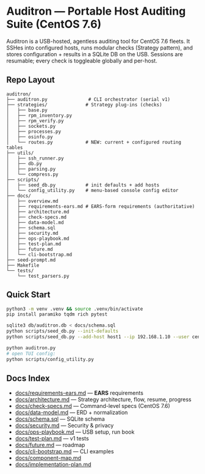 # Auditron — Portable Host Auditing Suite (CentOS 7.6)

Auditron is a USB-hosted, agentless auditing tool for CentOS 7.6 fleets. It SSHes into configured hosts, runs modular checks (Strategy pattern), and stores configuration + results in a SQLite DB on the USB. Sessions are resumable; every check is toggleable globally and per-host.

## Repo Layout
```
auditron/
├── auditron.py               # CLI orchestrator (serial v1)
├── strategies/              # Strategy plug-ins (checks)
│   ├── base.py
│   ├── rpm_inventory.py
│   ├── rpm_verify.py
│   ├── sockets.py
│   ├── processes.py
│   ├── osinfo.py
│   └── routes.py            # NEW: current + configured routing tables
├── utils/
│   ├── ssh_runner.py
│   ├── db.py
│   ├── parsing.py
│   └── compress.py
├── scripts/
│   ├── seed_db.py           # init defaults + add hosts
│   └── config_utility.py    # menu-based console config editor
├── docs/
│   ├── overview.md
│   ├── requirements-ears.md # EARS-form requirements (authoritative)
│   ├── architecture.md
│   ├── check-specs.md
│   ├── data-model.md
│   ├── schema.sql
│   ├── security.md
│   ├── ops-playbook.md
│   ├── test-plan.md
│   ├── future.md
│   └── cli-bootstrap.md
├── seed-prompt.md
├── Makefile
└── tests/
    └── test_parsers.py
```

## Quick Start
```bash
python3 -m venv .venv && source .venv/bin/activate
pip install paramiko tqdm rich pytest

sqlite3 db/auditron.db < docs/schema.sql
python scripts/seed_db.py --init-defaults
python scripts/seed_db.py --add-host host1 --ip 192.168.1.10 --user centos --key ~/.ssh/id_rsa --sudo

python auditron.py
# open TUI config:
python scripts/config_utility.py
```

## Docs Index
- [docs/requirements-ears.md](docs/requirements-ears.md) — **EARS** requirements
- [docs/architecture.md](docs/architecture.md) — Strategy architecture, flow, resume, progress
- [docs/check-specs.md](docs/check-specs.md) — Command-level specs (CentOS 7.6)
- [docs/data-model.md](docs/data-model.md) — ERD + normalization
- [docs/schema.sql](docs/schema.sql) — SQLite schema
- [docs/security.md](docs/security.md) — Security & privacy
- [docs/ops-playbook.md](docs/ops-playbook.md) — USB setup, run book
- [docs/test-plan.md](docs/test-plan.md) — v1 tests
- [docs/future.md](docs/future.md) — roadmap
- [docs/cli-bootstrap.md](docs/cli-bootstrap.md) — CLI examples
- [docs/component-map.md](docs/component-map.md)
- [docs/implementation-plan.md](docs/implementation-plan.md)
